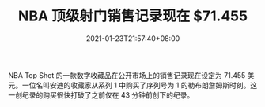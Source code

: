 ﻿---
title: "NBA 顶级射门销售记录现在 $71.455"
date: 2021-01-23T21:57:40+08:00
lastmod: 2021-01-23T16:45:40+08:00
draft: false
authors: ["King"]
description: "NBA Top Shot 的一款数字收藏品在公开市场上的销售记录现在设定为 71.455 美元。一位名叫安迪的收藏家从系列 1 中购买了序列号为 1 的勒布朗詹姆斯时刻。这一创纪录的购买很快打破了之前仅在 43 分钟前创下的纪录。"
featuredImage: "nba-top-shot-sales-record-now-71-455.png"
tags: ["Virtual World","虚拟世界","Play to Earn"]
categories: ["news"]
news: ["虚拟世界"]
weight: 
lightgallery: true
pinned: false
recommend: false
recommend1: false
---

NBA Top Shot 的一款数字收藏品在公开市场上的销售记录现在设定为 71.455 美元。一位名叫安迪的收藏家从系列 1 中购买了序列号为 1 的勒布朗詹姆斯时刻。这一创纪录的购买很快打破了之前仅在 43 分钟前创下的纪录。

<!--more-->

